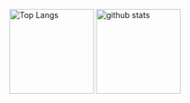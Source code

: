 <p align="left"> 
  <img alt="Top Langs" height="150px" src="https://github-readme-stats.vercel.app/api/top-langs/?username=maito1201&layout=compact&count_private=true&show_icons=true&theme=radical" />
  <img alt="github stats" height="150px" src="https://github-readme-stats.vercel.app/api?username=maito1201&count_private=true&show_icons=true&show_icons=true&theme=radical" />
</p>
